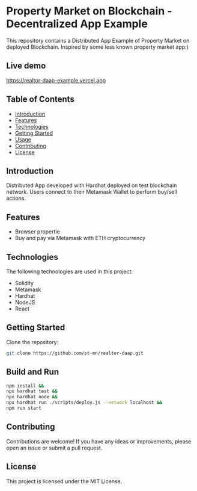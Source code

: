# Property Market on Blockchain - Decentralized App Example

This repository contains a Distributed App Example of  Property Market on deployed Blockchain. Inspired by some less known property market app:)

## Live demo

https://realtor-daap-example.vercel.app

## Table of Contents

- [Introduction](#introduction)
- [Features](#features)
- [Technologies](#technologies)
- [Getting Started](#getting-started)
- [Usage](#usage)
- [Contributing](#contributing)
- [License](#license)

## Introduction

Distributed App developed with Hardhat deployed on test blockchain network. Users connect to their Metamask Wallet to perform buy/sell actions.

## Features

- Browser propertie
- Buy and pay via Metamask with ETH cryptocurrency

## Technologies

The following technologies are used in this project:

- Solidity
- Metamask
- Hardhat
- NodeJS
- React

## Getting Started

Clone the repository:

```bash
git clone https://github.com/st-mn/realtor-daap.git
```

## Build and Run

```bash
npm install &&
npx hardhat test &&
npx hardhat node &&
npx hardhat run ./scripts/deploy.js --network localhost &&
npm run start 
```

## Contributing

Contributions are welcome! If you have any ideas or improvements, please open an issue or submit a pull request.

## License

This project is licensed under the MIT License.
